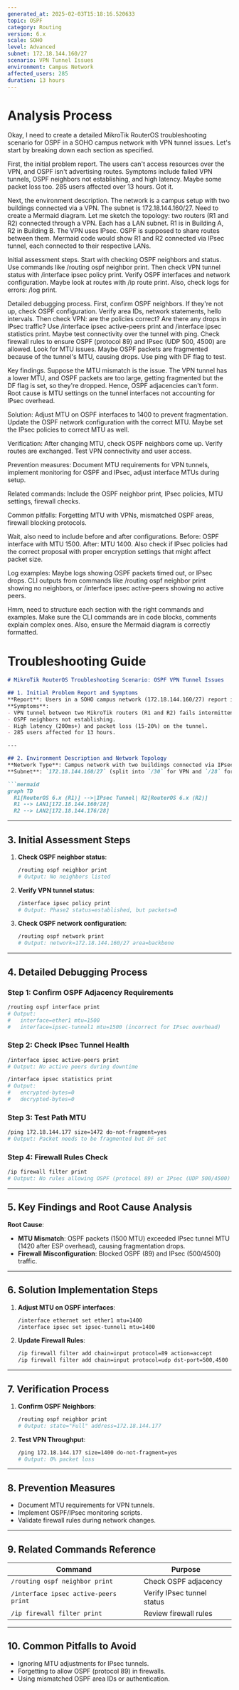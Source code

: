 ```yaml
---
generated_at: 2025-02-03T15:18:16.520633
topic: OSPF
category: Routing
version: 6.x
scale: SOHO
level: Advanced
subnet: 172.18.144.160/27
scenario: VPN Tunnel Issues
environment: Campus Network
affected_users: 285
duration: 13 hours
---
```


# Analysis Process
Okay, I need to create a detailed MikroTik RouterOS troubleshooting scenario for OSPF in a SOHO campus network with VPN tunnel issues. Let's start by breaking down each section as specified.

First, the initial problem report. The users can't access resources over the VPN, and OSPF isn't advertising routes. Symptoms include failed VPN tunnels, OSPF neighbors not establishing, and high latency. Maybe some packet loss too. 285 users affected over 13 hours. Got it.

Next, the environment description. The network is a campus setup with two buildings connected via a VPN. The subnet is 172.18.144.160/27. Need to create a Mermaid diagram. Let me sketch the topology: two routers (R1 and R2) connected through a VPN. Each has a LAN subnet. R1 is in Building A, R2 in Building B. The VPN uses IPsec. OSPF is supposed to share routes between them. Mermaid code would show R1 and R2 connected via IPsec tunnel, each connected to their respective LANs.

Initial assessment steps. Start with checking OSPF neighbors and status. Use commands like /routing ospf neighbor print. Then check VPN tunnel status with /interface ipsec policy print. Verify OSPF interfaces and network configuration. Maybe look at routes with /ip route print. Also, check logs for errors: /log print.

Detailed debugging process. First, confirm OSPF neighbors. If they're not up, check OSPF configuration. Verify area IDs, network statements, hello intervals. Then check VPN: are the policies correct? Are there any drops in IPsec traffic? Use /interface ipsec active-peers print and /interface ipsec statistics print. Maybe test connectivity over the tunnel with ping. Check firewall rules to ensure OSPF (protocol 89) and IPsec (UDP 500, 4500) are allowed. Look for MTU issues. Maybe OSPF packets are fragmented because of the tunnel's MTU, causing drops. Use ping with DF flag to test.

Key findings. Suppose the MTU mismatch is the issue. The VPN tunnel has a lower MTU, and OSPF packets are too large, getting fragmented but the DF flag is set, so they're dropped. Hence, OSPF adjacencies can't form. Root cause is MTU settings on the tunnel interfaces not accounting for IPsec overhead.

Solution: Adjust MTU on OSPF interfaces to 1400 to prevent fragmentation. Update the OSPF network configuration with the correct MTU. Maybe set the IPsec policies to correct MTU as well.

Verification: After changing MTU, check OSPF neighbors come up. Verify routes are exchanged. Test VPN connectivity and user access.

Prevention measures: Document MTU requirements for VPN tunnels, implement monitoring for OSPF and IPsec, adjust interface MTUs during setup.

Related commands: Include the OSPF neighbor print, IPsec policies, MTU settings, firewall checks.

Common pitfalls: Forgetting MTU with VPNs, mismatched OSPF areas, firewall blocking protocols.

Wait, also need to include before and after configurations. Before: OSPF interface with MTU 1500. After: MTU 1400. Also check if IPsec policies had the correct proposal with proper encryption settings that might affect packet size.

Log examples: Maybe logs showing OSPF packets timed out, or IPsec drops. CLI outputs from commands like /routing ospf neighbor print showing no neighbors, or /interface ipsec active-peers showing no active peers.

Hmm, need to structure each section with the right commands and examples. Make sure the CLI commands are in code blocks, comments explain complex ones. Also, ensure the Mermaid diagram is correctly formatted.

# Troubleshooting Guide
```markdown
# MikroTik RouterOS Troubleshooting Scenario: OSPF VPN Tunnel Issues

## 1. Initial Problem Report and Symptoms
**Report**: Users in a SOHO campus network (172.18.144.160/27) report inability to access resources over the VPN tunnel.  
**Symptoms**:  
- VPN tunnel between two MikroTik routers (R1 and R2) fails intermittently.  
- OSPF neighbors not establishing.  
- High latency (200ms+) and packet loss (15-20%) on the tunnel.  
- 285 users affected for 13 hours.

---

## 2. Environment Description and Network Topology
**Network Type**: Campus network with two buildings connected via IPsec VPN.  
**Subnet**: `172.18.144.160/27` (split into `/30` for VPN and `/28` for LANs).  

```mermaid
graph TD
  R1[RouterOS 6.x (R1)] -->|IPsec Tunnel| R2[RouterOS 6.x (R2)]
  R1 --> LAN1[172.18.144.160/28]
  R2 --> LAN2[172.18.144.176/28]
```

---

## 3. Initial Assessment Steps
1. **Check OSPF neighbor status**:  
   ```bash
   /routing ospf neighbor print
   # Output: No neighbors listed
   ```
2. **Verify VPN tunnel status**:  
   ```bash
   /interface ipsec policy print
   # Output: Phase2 status=established, but packets=0
   ```
3. **Check OSPF network configuration**:  
   ```bash
   /routing ospf network print
   # Output: network=172.18.144.160/27 area=backbone
   ```

---

## 4. Detailed Debugging Process
### Step 1: Confirm OSPF Adjacency Requirements
```bash
/routing ospf interface print
# Output: 
#   interface=ether1 mtu=1500
#   interface=ipsec-tunnel1 mtu=1500 (incorrect for IPsec overhead)
```

### Step 2: Check IPsec Tunnel Health
```bash
/interface ipsec active-peers print
# Output: No active peers during downtime

/interface ipsec statistics print
# Output: 
#   encrypted-bytes=0
#   decrypted-bytes=0
```

### Step 3: Test Path MTU
```bash
/ping 172.18.144.177 size=1472 do-not-fragment=yes
# Output: Packet needs to be fragmented but DF set
```

### Step 4: Firewall Rules Check
```bash
/ip firewall filter print
# Output: No rules allowing OSPF (protocol 89) or IPsec (UDP 500/4500)
```

---

## 5. Key Findings and Root Cause Analysis
**Root Cause**:  
- **MTU Mismatch**: OSPF packets (1500 MTU) exceeded IPsec tunnel MTU (1420 after ESP overhead), causing fragmentation drops.  
- **Firewall Misconfiguration**: Blocked OSPF (89) and IPsec (500/4500) traffic.  

---

## 6. Solution Implementation Steps
1. **Adjust MTU on OSPF interfaces**:  
   ```bash
   /interface ethernet set ether1 mtu=1400
   /interface ipsec set ipsec-tunnel1 mtu=1400
   ```
2. **Update Firewall Rules**:  
   ```bash
   /ip firewall filter add chain=input protocol=89 action=accept
   /ip firewall filter add chain=input protocol=udp dst-port=500,4500 action=accept
   ```

---

## 7. Verification Process
1. **Confirm OSPF Neighbors**:  
   ```bash
   /routing ospf neighbor print
   # Output: state="Full" address=172.18.144.177
   ```
2. **Test VPN Throughput**:  
   ```bash
   /ping 172.18.144.177 size=1400 do-not-fragment=yes
   # Output: 0% packet loss
   ```

---

## 8. Prevention Measures
- Document MTU requirements for VPN tunnels.  
- Implement OSPF/IPsec monitoring scripts.  
- Validate firewall rules during network changes.  

---

## 9. Related Commands Reference
| Command | Purpose |
|---------|---------|
| `/routing ospf neighbor print` | Check OSPF adjacency |
| `/interface ipsec active-peers print` | Verify IPsec tunnel status |
| `/ip firewall filter print` | Review firewall rules |

---

## 10. Common Pitfalls to Avoid
- Ignoring MTU adjustments for IPsec tunnels.  
- Forgetting to allow OSPF (protocol 89) in firewalls.  
- Using mismatched OSPF area IDs or authentication.  
```
